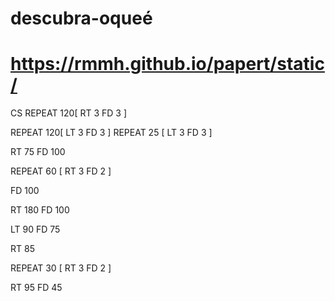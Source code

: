 # descubra-oqueé 
# https://rmmh.github.io/papert/static/

CS
REPEAT 120[
  RT 3
  FD 3
]

REPEAT 120[
  LT 3
  FD 3
]
REPEAT 25 [
  LT 3
  FD 3
]

RT 75
FD 100

REPEAT 60 [
  RT 3
  FD 2
]

FD 100

RT 180
FD 100

LT 90
FD 75

RT 85

REPEAT 30 [
  RT 3
  FD 2
]

RT 95
FD 45

